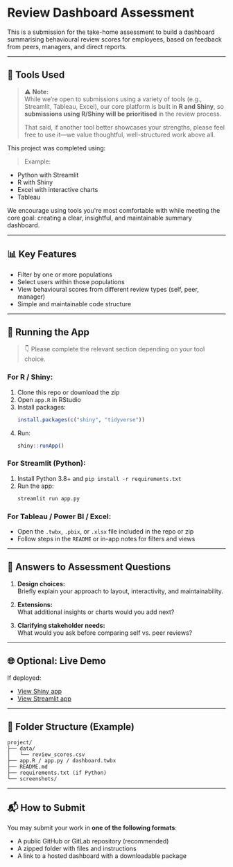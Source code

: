 # Review Dashboard Assessment

This is a submission for the take-home assessment to build a dashboard summarising behavioural review scores for employees, based on feedback from peers, managers, and direct reports.

---

## 🔧 Tools Used

> ⚠️ **Note:**  
> While we’re open to submissions using a variety of tools (e.g., Streamlit, Tableau, Excel), our core platform is built in **R and Shiny**, so **submissions using R/Shiny will be prioritised** in the review process.  
>  
> That said, if another tool better showcases your strengths, please feel free to use it—we value thoughtful, well-structured work above all.

This project was completed using:

> Example:
- Python with Streamlit
- R with Shiny
- Excel with interactive charts
- Tableau

We encourage using tools you're most comfortable with while meeting the core goal: creating a clear, insightful, and maintainable summary dashboard.

---

## 📊 Key Features

- Filter by one or more populations
- Select users within those populations
- View behavioural scores from different review types (self, peer, manager)
- Simple and maintainable code structure

---

## 🧭 Running the App

> 👇 Please complete the relevant section depending on your tool choice.

### **For R / Shiny:**

1. Clone this repo or download the zip
2. Open `app.R` in RStudio
3. Install packages:
   ```r
   install.packages(c("shiny", "tidyverse"))
   ```
4. Run:
   ```r
   shiny::runApp()
   ```

### **For Streamlit (Python):**

1. Install Python 3.8+ and `pip install -r requirements.txt`
2. Run the app:
   ```bash
   streamlit run app.py
   ```

### **For Tableau / Power BI / Excel:**

- Open the `.twbx`, `.pbix`, or `.xlsx` file included in the repo or zip
- Follow steps in the `README` or in-app notes for filters and views

---

## 🧩 Answers to Assessment Questions

1. **Design choices:**  
   Briefly explain your approach to layout, interactivity, and maintainability.

2. **Extensions:**  
   What additional insights or charts would you add next?

3. **Clarifying stakeholder needs:**  
   What would you ask before comparing self vs. peer reviews?

---

## 🌐 Optional: Live Demo

If deployed:
- [View Shiny app](https://your-shinyapp-url.shinyapps.io/app-name/)
- [View Streamlit app](https://your-username.streamlit.app/app-name/)

---

## 📂 Folder Structure (Example)

```
project/
├── data/
│   └── review_scores.csv
├── app.R / app.py / dashboard.twbx
├── README.md
├── requirements.txt (if Python)
└── screenshots/
```

---

## 📬 How to Submit

You may submit your work in **one of the following formats**:
- A public GitHub or GitLab repository (recommended)
- A zipped folder with files and instructions
- A link to a hosted dashboard with a downloadable package
